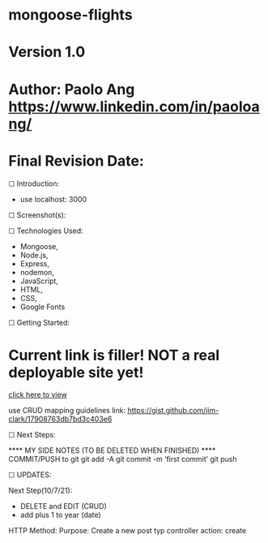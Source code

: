 # mongoose-flights
# Version 1.0
# Author: Paolo Ang <https://www.linkedin.com/in/paoloang/>
# Final Revision Date: 







☐ Introduction: 
- use localhost: 3000


☐ Screenshot(s): 


☐ Technologies Used: 
- Mongoose,
- Node.js, 
- Express,
- nodemon,
- JavaScript,
- HTML, 
- CSS, 
- Google Fonts

☐ Getting Started: 
# Current link is filler!  NOT a real deployable site yet!
[click here to view](https://github.com/paolo249/mongoose-flights.git)

use CRUD mapping guidelines link:
https://gist.github.com/jim-clark/17908763db7bd3c403e6

☐ Next Steps:




**** MY SIDE NOTES (TO BE DELETED WHEN FINISHED) ****
COMMIT/PUSH to git
git add -A
git commit -m ‘first commit’
git push

☐ UPDATES:


Next Step(10/7/21): 
- DELETE and EDIT (CRUD) 
- add plus 1 to year (date)

HTTP Method: 
Purpose: Create a new post
typ controller action: create
